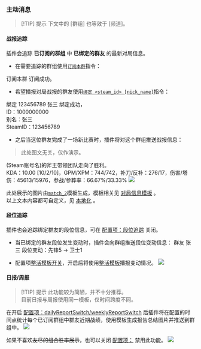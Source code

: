 ### 主动消息
> [!TIP] 提示
> 下文中的 [群组] 也等效于 [频道]。  
#### 战报追踪
插件会追踪 **已订阅的群组** 中 **已绑定的群友** 的最新对局信息。  
* 在需要追踪的群组使用[`订阅本群`](./commands.md#dota2tracker-subscribe)指令：
<chat-panel>
<chat-message nickname="Alice">订阅本群</chat-message>
<chat-message nickname="Koishi">订阅成功。</chat-message>
</chat-panel>

* 希望播报对局战报的群友使用[`绑定 <steam_id> [nick_name]`](./commands.md#dota2tracker-bind-steam-id-nick-name)指令：
<chat-panel>
<chat-message nickname="Alice">绑定 123456789 张三</chat-message>
<chat-message nickname="Koishi">
  绑定成功，<br>
  ID：1000000000<br>
  别名：张三<br>
  SteamID：123456789
</chat-message>
</chat-panel>

* 之后当这位群友完成了一场新比赛时，插件将对这个群组推送战报信息：
> 此处图文无关，仅作演示。
<chat-panel>
<chat-message nickname="Koishi">
  (Steam账号名)的斧王带领团队走向了胜利。<br>
  KDA：10.00 [10/2/10]，GPM/XPM：744/742，补刀/反补：276/17，伤害/塔伤：45613/15976，参战/参葬率：66.67%/33.33%
  <img src="/generated/match_2.png" />
</chat-message>
</chat-panel>

此处展示的图片由[`match_2`](./template-match.md#match-2)模板生成，模板相关见 [对局信息模板](./template-match.md) 。  
以上文本内容都可自定义，见 [本地化](./i18n.md#自定义文本) 。

#### 段位追踪
插件也会追踪绑定群友的段位信息，可在 [配置项：段位追踪](./configs.md#段位追踪) 关闭。
* 当已绑定的群友段位发生变动时，插件会向群组推送段位变动信息：
<chat-panel><chat-message nickname="Koishi">群友 张三 段位变动：先锋5 → 卫士1</chat-message></chat-panel>

* 配置项[整活模板开关](./configs#rankbroadfun-boolean)，开启后将使用[整活模板](./template-rank.md)播报变动情况。
<chat-panel><chat-message nickname="Koishi"><img src="/generated/rank_fun-up.png" /></chat-message></chat-panel>

#### 日报/周报
> [!TIP] 提示
> 此功能较为简陋，并不十分推荐。  
> 目前日报与周报使用同一模板，仅时间跨度不同。

在开启 [配置项：dailyReportSwitch/weeklyReportSwitch](./configs.md#日报-周报) 后插件将在配置的时间点统计每个已订阅群组中群友近期战绩，使用模板生成报告总结图片并推送到群组中。
<chat-panel><chat-message nickname="Koishi"><img src="/generated/daily.png" /></chat-message></chat-panel>

如果不喜欢<del>友尽的组合胜率展示</del>，也可以关闭 [配置项：](./configs.md) 禁用此功能。
<chat-panel><chat-message nickname="Koishi"><img src="/generated/daily-hideCombi.png" /></chat-message></chat-panel>
